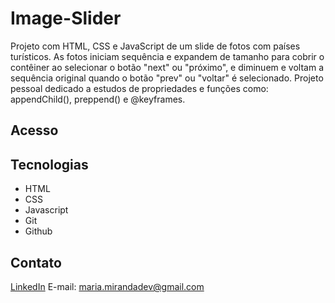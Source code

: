 # Image-Slider

Projeto com HTML, CSS e JavaScript de um slide de fotos com países turísticos. As fotos iniciam sequência e expandem de tamanho para cobrir o contêiner ao selecionar o botão "next" ou "próximo", e diminuem e voltam a sequência original quando o botão "prev" ou "voltar" é selecionado.
Projeto pessoal dedicado a estudos de propriedades e funções como: appendChild(), preppend() e @keyframes.


## Acesso
[](https://madusales.github.io/FlashCards-Repository/)

## Tecnologias
- HTML
- CSS
- Javascript
- Git
- Github


## Contato
[LinkedIn](https://www.linkedin.com/in/mariaeduardasales)
E-mail: maria.mirandadev@gmail.com
